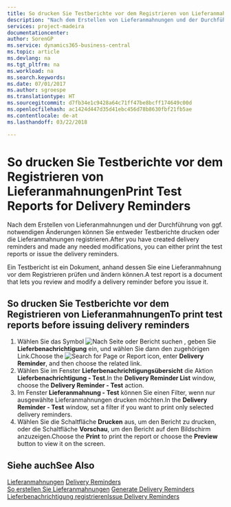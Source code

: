```yaml
---
title: So drucken Sie Testberichte vor dem Registrieren von Lieferanmahnungen
description: "Nach dem Erstellen von Lieferanmahnungen und der Durchführung von ggf. notwendigen Änderungen können Sie entweder Testberichte drucken oder die Lieferanmahnungen registrieren."
services: project-madeira
documentationcenter: 
author: SorenGP
ms.service: dynamics365-business-central
ms.topic: article
ms.devlang: na
ms.tgt_pltfrm: na
ms.workload: na
ms.search.keywords: 
ms.date: 07/01/2017
ms.author: sgroespe
ms.translationtype: HT
ms.sourcegitcommit: d7fb34e1c9428a64c71ff47be8bcff174649c00d
ms.openlocfilehash: ac1424d447d35d41ebc456d78b8630fbf21fb5ae
ms.contentlocale: de-at
ms.lasthandoff: 03/22/2018

---
```

# <a name="print-test-reports-for-delivery-reminders"></a><span data-ttu-id="0f88e-103">So drucken Sie Testberichte vor dem Registrieren von Lieferanmahnungen</span><span class="sxs-lookup"><span data-stu-id="0f88e-103">Print Test Reports for Delivery Reminders</span></span>
<span data-ttu-id="0f88e-104">Nach dem Erstellen von Lieferanmahnungen und der Durchführung von ggf. notwendigen Änderungen können Sie entweder Testberichte drucken oder die Lieferanmahnungen registrieren.</span><span class="sxs-lookup"><span data-stu-id="0f88e-104">After you have created delivery reminders and made any needed modifications, you can either print the test reports or issue the delivery reminders.</span></span>  

<span data-ttu-id="0f88e-105">Ein Testbericht ist ein Dokument, anhand dessen Sie eine Lieferanmahnung vor dem Registrieren prüfen und ändern können.</span><span class="sxs-lookup"><span data-stu-id="0f88e-105">A test report is a document that lets you review and modify a delivery reminder before you issue it.</span></span>  

## <a name="to-print-test-reports-before-issuing-delivery-reminders"></a><span data-ttu-id="0f88e-106">So drucken Sie Testberichte vor dem Registrieren von Lieferanmahnungen</span><span class="sxs-lookup"><span data-stu-id="0f88e-106">To print test reports before issuing delivery reminders</span></span>  

1.  <span data-ttu-id="0f88e-107">Wählen Sie das Symbol ![Nach Seite oder Bericht suchen](../../media/ui-search/search_small.png "Nach Seite oder Bericht suchen") , geben Sie **Lieferbenachrichtigung** ein, und wählen Sie dann den zugehörigen Link.</span><span class="sxs-lookup"><span data-stu-id="0f88e-107">Choose the ![Search for Page or Report](../../media/ui-search/search_small.png "Search for Page or Report icon") icon, enter **Delivery Reminder**, and then choose the related link.</span></span>  
2.  <span data-ttu-id="0f88e-108">Wählen Sie im Fenster **Lieferbenachrichtigungsübersicht** die Aktion **Lieferbenachrichtigung - Test**.</span><span class="sxs-lookup"><span data-stu-id="0f88e-108">In the **Delivery Reminder List** window, choose the **Delivery Reminder - Test** action.</span></span>  
3.  <span data-ttu-id="0f88e-109">Im Fenster **Lieferanmahnung - Test** können Sie einen Filter, wenn nur ausgewählte Lieferanmahnungen drucken möchten.</span><span class="sxs-lookup"><span data-stu-id="0f88e-109">In the **Delivery Reminder - Test** window, set a filter if you want to print only selected delivery reminders.</span></span>  
4.  <span data-ttu-id="0f88e-110">Wählen Sie die Schaltfläche **Drucken** aus, um den Bericht zu drucken, oder die Schaltfläche **Vorschau**, um den Bericht auf dem Bildschirm anzuzeigen.</span><span class="sxs-lookup"><span data-stu-id="0f88e-110">Choose the **Print** to print the report or choose the **Preview** button to view it on the screen.</span></span>  

## <a name="see-also"></a><span data-ttu-id="0f88e-111">Siehe auch</span><span class="sxs-lookup"><span data-stu-id="0f88e-111">See Also</span></span>  
 <span data-ttu-id="0f88e-112">[Lieferanmahnungen](delivery-reminders.md) </span><span class="sxs-lookup"><span data-stu-id="0f88e-112">[Delivery Reminders](delivery-reminders.md) </span></span>  
 <span data-ttu-id="0f88e-113">[So erstellen Sie Lieferanmahnungen](how-to-generate-delivery-reminders.md) </span><span class="sxs-lookup"><span data-stu-id="0f88e-113">[Generate Delivery Reminders](how-to-generate-delivery-reminders.md) </span></span>  
 [<span data-ttu-id="0f88e-114">Lieferbenachrichtigung registrieren</span><span class="sxs-lookup"><span data-stu-id="0f88e-114">Issue Delivery Reminders</span></span>](how-to-issue-delivery-reminders.md)

